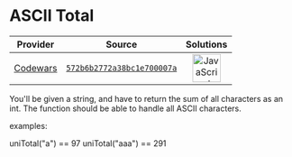 [_metadata_:generated]: - "true"

# ASCII Total

<!-- INFO TABLE BEGIN -->

| Provider                                        | Source                                                                               | Solutions                                                                                                                                                    |
| :---------------------------------------------: | :----------------------------------------------------------------------------------: | :----------------------------------------------------------------------------------------------------------------------------------------------------------: |
| [Codewars](../../../docs/providers/Codewars.md) | [`572b6b2772a38bc1e700007a`](https://www.codewars.com/kata/572b6b2772a38bc1e700007a) | [<img src="https://res.cloudinary.com/rascaltwo/image/upload/v1631924076/javascript_ehszr7.svg" alt="JavaScript" title="JavaScript" width="50" />](solve.js) |

<!-- INFO TABLE END -->

You'll be given a string, and have to return the sum of all characters as an int. The function should be able to handle all ASCII characters.

examples:

uniTotal("a") == 97
uniTotal("aaa") == 291
